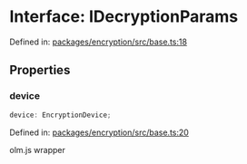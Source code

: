 # Interface: IDecryptionParams

Defined in: [packages/encryption/src/base.ts:18](https://github.com/towns-protocol/towns/blob/0db1fd0ac7258e8db8cedfb6183e8eade8284fa1/packages/encryption/src/base.ts#L18)

## Properties

### device

```ts
device: EncryptionDevice;
```

Defined in: [packages/encryption/src/base.ts:20](https://github.com/towns-protocol/towns/blob/0db1fd0ac7258e8db8cedfb6183e8eade8284fa1/packages/encryption/src/base.ts#L20)

olm.js wrapper
